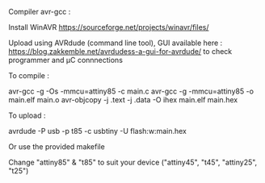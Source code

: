 Compiler avr-gcc :

Install WinAVR https://sourceforge.net/projects/winavr/files/


Upload using AVRdude (command line tool), GUI available here : https://blog.zakkemble.net/avrdudess-a-gui-for-avrdude/ to check programmer and µC connnections


To compile :

avr-gcc -g -Os -mmcu=attiny85 -c main.c
avr-gcc -g -mmcu=attiny85 -o main.elf main.o
avr-objcopy -j .text -j .data -O ihex main.elf main.hex

To upload :

avrdude -P usb -p t85 -c usbtiny -U flash:w:main.hex

Or use the provided makefile


Change "attiny85" & "t85" to suit your device ("attiny45", "t45", "attiny25", "t25")